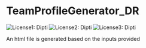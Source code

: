 # TeamProfileGenerator_DR
![License1: Dipti](https://img.shields.io/badge/Licence-GNU-yellow.svg)
![License2: Dipti](https://img.shields.io/badge/Repo-15-orange)
![License3: Dipti](https://img.shields.io/badge/Coder-Dipti'sCode-brightgreen)

An html file is generated based on the inputs provided
